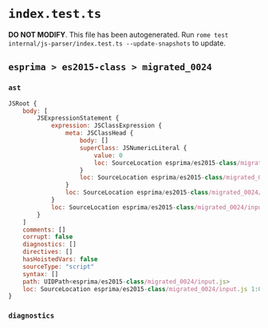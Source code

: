 # `index.test.ts`

**DO NOT MODIFY**. This file has been autogenerated. Run `rome test internal/js-parser/index.test.ts --update-snapshots` to update.

## `esprima > es2015-class > migrated_0024`

### `ast`

```javascript
JSRoot {
	body: [
		JSExpressionStatement {
			expression: JSClassExpression {
				meta: JSClassHead {
					body: []
					superClass: JSNumericLiteral {
						value: 0
						loc: SourceLocation esprima/es2015-class/migrated_0024/input.js 1:15-1:16
					}
					loc: SourceLocation esprima/es2015-class/migrated_0024/input.js 1:1-1:18
				}
				loc: SourceLocation esprima/es2015-class/migrated_0024/input.js 1:1-1:18
			}
			loc: SourceLocation esprima/es2015-class/migrated_0024/input.js 1:0-1:19
		}
	]
	comments: []
	corrupt: false
	diagnostics: []
	directives: []
	hasHoistedVars: false
	sourceType: "script"
	syntax: []
	path: UIDPath<esprima/es2015-class/migrated_0024/input.js>
	loc: SourceLocation esprima/es2015-class/migrated_0024/input.js 1:0-2:0
}
```

### `diagnostics`

```

```
